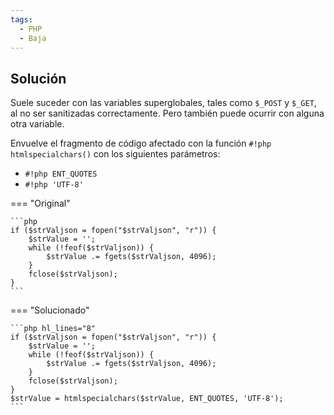 ```yaml
---
tags:
  - PHP
  - Baja
---
```


## Solución

Suele suceder con las variables superglobales, tales como `$_POST` y `$_GET`, al no ser sanitizadas correctamente.
Pero también puede ocurrir con alguna otra variable.

Envuelve el fragmento de código afectado con la función `#!php htmlspecialchars()` con los siguientes parámetros:

- `#!php ENT_QUOTES`
- `#!php 'UTF-8'`

=== "Original"

    ```php
    if ($strValjson = fopen("$strValjson", "r")) {
        $strValue = '';
        while (!feof($strValjson)) {
            $strValue .= fgets($strValjson, 4096);
        }
        fclose($strValjson);
    }
    ```

=== "Solucionado"

    ```php hl_lines="8"
    if ($strValjson = fopen("$strValjson", "r")) {
        $strValue = '';
        while (!feof($strValjson)) {
            $strValue .= fgets($strValjson, 4096);
        }
        fclose($strValjson);
    }
    $strValue = htmlspecialchars($strValue, ENT_QUOTES, 'UTF-8');
    ```
